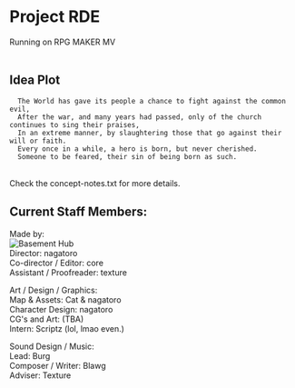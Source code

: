 # Project RDE <br />
Running on RPG MAKER MV <br />
<br />

## Idea Plot <br />
      The World has gave its people a chance to fight against the common evil,
      After the war, and many years had passed, only of the church continues to sing their praises, 
      In an extreme manner, by slaughtering those that go against their will or faith. 
      Every once in a while, a hero is born, but never cherished. 
      Someone to be feared, their sin of being born as such.
  <br />
  Check the concept-notes.txt for more details. <br />
  
## Current Staff Members: <br />
Made by: <br />
![Basement Hub](https://media.discordapp.net/attachments/1090656592191565834/1249384499423350816/image.png?ex=66671b7d&is=6665c9fd&hm=5223d7e9c51e7ed916365ce2ccc40f92545cf6d15377fbf1691a9276c3216603&=&format=webp&quality=lossless) <br />
   Director: nagatoro <br />
   Co-director / Editor: core <br />
   Assistant / Proofreader: texture <br />
   
   Art / Design / Graphics: <br />
   Map & Assets: Cat & nagatoro <br />
   Character Design: nagatoro <br />
   CG's and Art: (TBA) <br />
   Intern: Scriptz (lol, lmao even.) <br />

   Sound Design / Music: <br />
   Lead: Burg <br />
   Composer / Writer: Blawg<br />
   Adviser: Texture <br />

    



